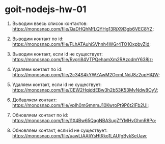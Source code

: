 # goit-nodejs-hw-01

1. Выводим ввесь список контактов: https://monosnap.com/file/QaDHQhMfLQYHg13RjX9l3gb6VEC8YZ;

2. Выводим контакт по id: https://monosnap.com/file/FLhATAuhiSVhnh4WGr4TO1OxpbvZid;

3. Выводим контакт, если id не существует: https://monosnap.com/file/Rvgri84VTPQehamXm2RAzodmY638jz;

4. Удаляем контакт по id: https://monosnap.com/file/2c34S4kYWZAwM2OcmLNdJ8z2upHiQW;

5. Удаляем контакт, если id не существует: https://monosnap.com/file/CEW2HqjddEBw3h2b53K53MvNdw8OyV;

6. Добавляем контакт: https://monosnap.com/file/vpIh0mGmnmJ10KwroPt9P6t2lFb2UI;

7. Обновляем контакт по id: https://monosnap.com/file/l1X4Bw65QagNBASugZfYMHvGhmR8Po;

8. Обновляем контакт, если id не существует: https://monosnap.com/file/uawLtAAIiYsHtRko1LAUfgBykSeUaw;
